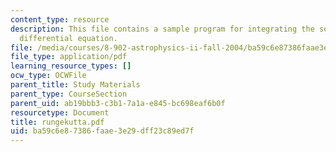```yaml
---
content_type: resource
description: This file contains a sample program for integrating the second-order
  differential equation.
file: /media/courses/8-902-astrophysics-ii-fall-2004/ba59c6e87386faae3e29dff23c89ed7f_rungekutta.pdf
file_type: application/pdf
learning_resource_types: []
ocw_type: OCWFile
parent_title: Study Materials
parent_type: CourseSection
parent_uid: ab19bbb3-c3b1-7a1a-e845-bc698eaf6b0f
resourcetype: Document
title: rungekutta.pdf
uid: ba59c6e8-7386-faae-3e29-dff23c89ed7f
---
```

